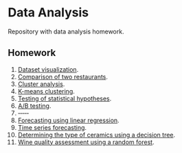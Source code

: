 # Data Analysis
Repository with data analysis homework.

## Homework
1. [Dataset visualization](./src/tasks/task1).
2. [Comparison of two restaurants](./src/tasks/task2).
3. [Cluster analysis](./src/tasks/task3).
4. [K-means clustering](./src/tasks/task3).
5. [Testing of statistical hypotheses](./src/tasks/task5).
6. [A/B testing](./src/tasks/task6).
7. &#8209;&#8209;&#8209;&#8209;&#8209;
8. [Forecasting using linear regression](./src/tasks/task8).
9. [Time series forecasting](./src/tasks/task9).
10. [Determining the type of ceramics using a decision tree](./src/tasks/task10).
11. [Wine quality assessment using a random forest](./src/tasks/task11).
